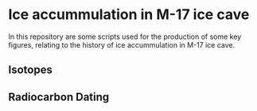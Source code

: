 # Ice accummulation in M-17 ice cave

In this repository are some scripts used for the production of some key figures, relating to the history of ice accummulation in M-17 ice cave.



## Isotopes
## Radiocarbon Dating


